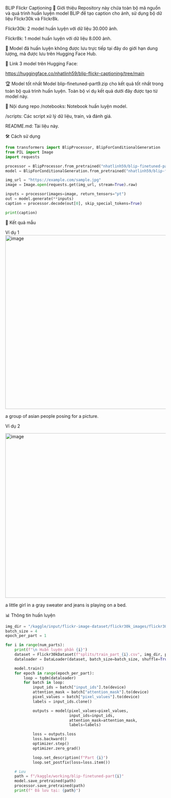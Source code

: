 BLIP Flickr Captioning
📌 Giới thiệu
Repository này chứa toàn bộ mã nguồn và quá trình huấn luyện model BLIP để tạo caption cho ảnh, sử dụng bộ dữ liệu Flickr30k và Flickr8k.

Flickr30k: 2 model huấn luyện với dữ liệu 30.000 ảnh.

Flickr8k: 1 model huấn luyện với dữ liệu 8.000 ảnh.

📂 Model đã huấn luyện không được lưu trực tiếp tại đây do giới hạn dung lượng, mà được lưu trên Hugging Face Hub.

🔗 Link 3 model trên Hugging Face:

https://huggingface.co/nhatlinh59/blip-flickr-captioning/tree/main

🏆 Model tốt nhất
Model blip-finetuned-part9.zip cho kết quả tốt nhất trong toàn bộ quá trình huấn luyện.
Toàn bộ ví dụ kết quả dưới đây được tạo từ model này.

📂 Nội dung repo
/notebooks: Notebook huấn luyện model.

/scripts: Các script xử lý dữ liệu, train, và đánh giá.

README.md: Tài liệu này.

🛠 Cách sử dụng

```python
from transformers import BlipProcessor, BlipForConditionalGeneration
from PIL import Image
import requests

processor = BlipProcessor.from_pretrained("nhatlinh59/blip-finetuned-part9")
model = BlipForConditionalGeneration.from_pretrained("nhatlinh59/blip-finetuned-part9")

img_url = "https://example.com/sample.jpg"
image = Image.open(requests.get(img_url, stream=True).raw)

inputs = processor(images=image, return_tensors="pt")
out = model.generate(**inputs)
caption = processor.decode(out[0], skip_special_tokens=True)

print(caption)
```


📸 Kết quả mẫu

Ví dụ 1
<img width="1054" height="546" alt="image" src="https://github.com/user-attachments/assets/cb806f81-0dd2-4c76-a1a6-c49aa1b5d475" />

a group of asian people posing for a picture.

Ví dụ 2


<img width="621" height="517" alt="image" src="https://github.com/user-attachments/assets/9b9e4fe3-c184-4c72-a313-fcc047a5c95d" />

a little girl in a gray sweater and jeans is playing on a bed.

📊 Thông tin huấn luyện
```python
img_dir = "/kaggle/input/flickr-image-dataset/flickr30k_images/flickr30k_images"
batch_size = 4
epoch_per_part = 1

for i in range(num_parts):
    print(f"\n Huấn luyện phần {i}")
    dataset = Flickr30kDataset(f"splits/train_part_{i}.csv", img_dir, processor)
    dataloader = DataLoader(dataset, batch_size=batch_size, shuffle=True, num_workers=2)

    model.train()
    for epoch in range(epoch_per_part):
        loop = tqdm(dataloader)
        for batch in loop:
            input_ids = batch["input_ids"].to(device)
            attention_mask = batch["attention_mask"].to(device)
            pixel_values = batch["pixel_values"].to(device)
            labels = input_ids.clone()

            outputs = model(pixel_values=pixel_values,
                            input_ids=input_ids,
                            attention_mask=attention_mask,
                            labels=labels)

            loss = outputs.loss
            loss.backward()
            optimizer.step()
            optimizer.zero_grad()

            loop.set_description(f"Part {i}")
            loop.set_postfix(loss=loss.item())

    # Lưu
    path = f"/kaggle/working/blip-finetuned-part{i}"
    model.save_pretrained(path)
    processor.save_pretrained(path)
    print(f" Đã lưu tại: {path}")
```

